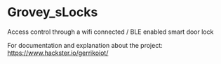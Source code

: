 # Grovey_sLocks
Access control through a wifi connected / BLE enabled smart door lock

For documentation and explanation about the project: https://www.hackster.io/gerrikoiot/

